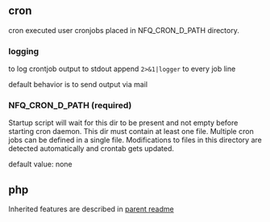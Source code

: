 
## cron

cron executed user cronjobs placed in NFQ_CRON_D_PATH directory.


### logging

to log crontjob output to stdout append `2>&1|logger` to every job line

default behavior is to send output via mail


### NFQ_CRON_D_PATH (required)

Startup script will wait for this dir to be present and not empty before
starting cron daemon. This dir must contain at least one file. Multiple cron
jobs can be defined in a single file. Modifications to files in this directory
are detected automatically and crontab gets updated.

default value: none



## php

Inherited features are described in [parent readme](../php80-cli/README.md)


